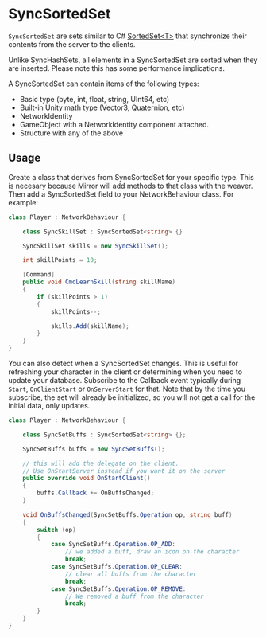 # SyncSortedSet

`SyncSortedSet` are sets similar to C# [SortedSet\<T\>](https://docs.microsoft.com/en-us/dotnet/api/system.collections.generic.sortedset-1) that synchronize their contents from the server to the clients.

Unlike SyncHashSets,  all elements in a SyncSortedSet are sorted when they are inserted.   Please note this has some performance implications. 

A SyncSortedSet can contain items of the following types:

-   Basic type (byte, int, float, string, UInt64, etc)
-   Built-in Unity math type (Vector3, Quaternion, etc)
-   NetworkIdentity
-   GameObject with a NetworkIdentity component attached.
-   Structure with any of the above

## Usage

Create a class that derives from SyncSortedSet<T> for your specific type.  This is necesary because Mirror will add methods to that class with the weaver.  Then add a SyncSortedSet field to your NetworkBehaviour class.   For example:

```cs
class Player : NetworkBehaviour {

    class SyncSkillSet : SyncSortedSet<string> {}

    SyncSkillSet skills = new SyncSkillSet();

    int skillPoints = 10;

    [Command]
    public void CmdLearnSkill(string skillName)
    {
        if (skillPoints > 1)
        {
            skillPoints--;

            skills.Add(skillName);
        }
    }
}
```

You can also detect when a SyncSortedSet changes.  This is useful for refreshing your character in the client or determining when you need to update your database.  Subscribe to the Callback event typically during `Start`,  `OnClientStart` or `OnServerStart` for that.   Note that by the time you subscribe,  the set will already be initialized,  so you will not get a call for the initial data, only updates.

```cs
class Player : NetworkBehaviour {

    class SyncSetBuffs : SyncSortedSet<string> {};

    SyncSetBuffs buffs = new SyncSetBuffs();

    // this will add the delegate on the client.
    // Use OnStartServer instead if you want it on the server
    public override void OnStartClient()
    {
        buffs.Callback += OnBuffsChanged;
    }

    void OnBuffsChanged(SyncSetBuffs.Operation op, string buff)
    {
        switch (op) 
        {
            case SyncSetBuffs.Operation.OP_ADD:
                // we added a buff, draw an icon on the character
                break;
            case SyncSetBuffs.Operation.OP_CLEAR:
                // clear all buffs from the character
                break;
            case SyncSetBuffs.Operation.OP_REMOVE:
                // We removed a buff from the character
                break;
        }
    }
}
```
